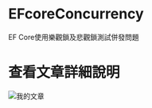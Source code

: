 # EFcoreConcurrency
EF Core使用樂觀鎖及悲觀鎖測試併發問題

# 查看文章詳細說明
![我的文章](http://localhost:4000/2023/06/21/EFCore%E4%BD%BF%E7%94%A8%E6%A8%82%E8%A7%80%E9%8E%96%E5%8F%8A%E6%82%B2%E8%A7%80%E9%8E%96/#%E6%82%B2%E8%A7%80%E9%8E%96-Pessimistic-Concurrency)
